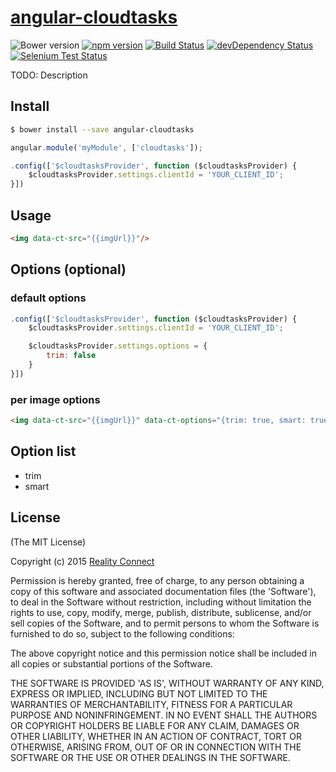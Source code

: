 # [angular-cloudtasks](https://cloudtasks.io)
![Bower version](https://img.shields.io/bower/v/angular-cloudtasks.svg?style=flat)
[![npm version](https://img.shields.io/npm/v/angular-cloudtasks.svg?style=flat)](https://www.npmjs.com/package/angular-cloudtasks)
[![Build Status](https://img.shields.io/travis/twbs/angular-cloudtasks/master.svg?style=flat)](https://travis-ci.org/twbs/angular-cloudtasks)
[![devDependency Status](https://img.shields.io/david/dev/twbs/angular-cloudtasks.svg?style=flat)](https://david-dm.org/twbs/angular-cloudtasks#info=devDependencies)
[![Selenium Test Status](https://saucelabs.com/browser-matrix/angular-cloudtasks.svg)](https://saucelabs.com/u/angular-cloudtasks)

TODO: Description

## Install

```sh
$ bower install --save angular-cloudtasks
```

```javascript
angular.module('myModule', ['cloudtasks']);
```

```javascript
.config(['$cloudtasksProvider', function ($cloudtasksProvider) {
	$cloudtasksProvider.settings.clientId = 'YOUR_CLIENT_ID';
}])
```

## Usage

```html
<img data-ct-src="{{imgUrl}}"/>
```

## Options (optional)

### default options

```javascript
.config(['$cloudtasksProvider', function ($cloudtasksProvider) {
	$cloudtasksProvider.settings.clientId = 'YOUR_CLIENT_ID';

	$cloudtasksProvider.settings.options = {
		trim: false
	}
}])
```

### per image options

```html
<img data-ct-src="{{imgUrl}}" data-ct-options="{trim: true, smart: true}"/>
```

## Option list

 - trim
 - smart

## License

(The MIT License)

Copyright (c) 2015 [Reality Connect](http://reality-connect.pt)

Permission is hereby granted, free of charge, to any person obtaining a copy of this software and associated documentation files (the 'Software'), to deal in the Software without restriction, including without limitation the rights to use, copy, modify, merge, publish, distribute, sublicense, and/or sell copies of the Software, and to permit persons to whom the Software is furnished to do so, subject to the following conditions:

The above copyright notice and this permission notice shall be included in all copies or substantial portions of the Software.

THE SOFTWARE IS PROVIDED 'AS IS', WITHOUT WARRANTY OF ANY KIND, EXPRESS OR IMPLIED, INCLUDING BUT NOT LIMITED TO THE WARRANTIES OF MERCHANTABILITY, FITNESS FOR A PARTICULAR PURPOSE AND NONINFRINGEMENT. IN NO EVENT SHALL THE AUTHORS OR COPYRIGHT HOLDERS BE LIABLE FOR ANY CLAIM, DAMAGES OR OTHER LIABILITY, WHETHER IN AN ACTION OF CONTRACT, TORT OR OTHERWISE, ARISING FROM, OUT OF OR IN CONNECTION WITH THE SOFTWARE OR THE USE OR OTHER DEALINGS IN THE SOFTWARE.
